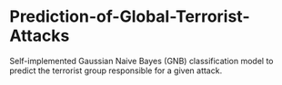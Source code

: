 # Prediction-of-Global-Terrorist-Attacks
Self-implemented Gaussian Naive Bayes (GNB) classification model to predict the terrorist group responsible for a given attack.
